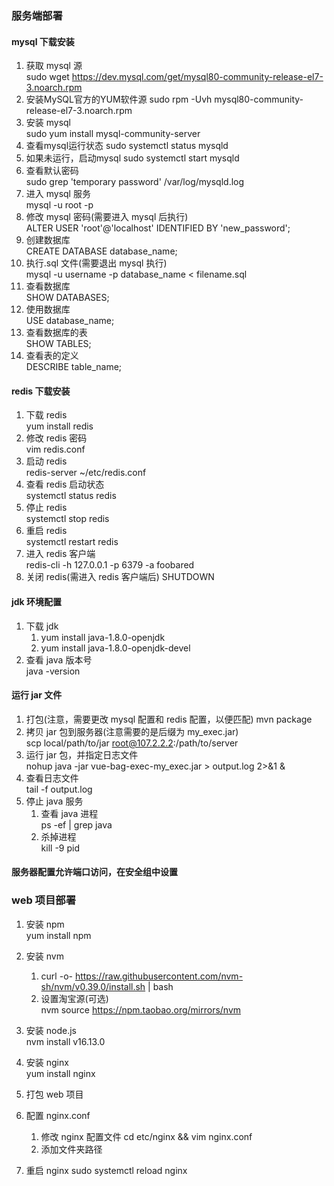 <!--
title:前后端服务部署
subtitle:一直以来想了解一下服务部署的步骤，前段时间使用新用户优惠买了腾讯云的服务器，将以前用来学习的java及vue项目部署到了服务器上，此篇文章用来记录部署的过程
createDate:2023-07-12
updateDate:2023-08-04
tags:Java,Vue,MySQL,服务部署
imagePath:img/服务部署
-->


### 服务端部署

#### mysql 下载安装

1. 获取 mysql 源  
   sudo wget https://dev.mysql.com/get/mysql80-community-release-el7-3.noarch.rpm  
2. 安装MySQL官方的YUM软件源
   sudo rpm -Uvh mysql80-community-release-el7-3.noarch.rpm
3. 安装 mysql  
   sudo yum install mysql-community-server
4. 查看mysql运行状态
   sudo systemctl status mysqld
5. 如果未运行，启动mysql
   sudo systemctl start mysqld
6. 查看默认密码  
   sudo grep 'temporary password' /var/log/mysqld.log
7. 进入 mysql 服务  
   mysql -u root -p
8. 修改 mysql 密码(需要进入 mysql 后执行)  
   ALTER USER 'root'@'localhost' IDENTIFIED BY 'new_password';
9.  创建数据库  
   CREATE DATABASE database_name;
10. 执行.sql 文件(需要退出 mysql 执行)  
   mysql -u username -p database_name < filename.sql
11. 查看数据库  
   SHOW DATABASES;
12. 使用数据库  
   USE database_name;
13. 查看数据库的表  
    SHOW TABLES;
14. 查看表的定义  
    DESCRIBE table_name;

#### redis 下载安装

1. 下载 redis  
   yum install redis
2. 修改 redis 密码  
   vim redis.conf
3. 启动 redis  
   redis-server ~/etc/redis.conf
4. 查看 redis 启动状态  
   systemctl status redis
5. 停止 redis  
   systemctl stop redis
6. 重启 redis  
   systemctl restart redis
7. 进入 redis 客户端  
   redis-cli -h 127.0.0.1 -p 6379 -a foobared
8. 关闭 redis(需进入 redis 客户端后)
   SHUTDOWN

#### jdk 环境配置

1. 下载 jdk
   1. yum install java-1.8.0-openjdk
   2. yum install java-1.8.0-openjdk-devel
2. 查看 java 版本号  
   java -version

#### 运行 jar 文件

1. 打包(注意，需要更改 mysql 配置和 redis 配置，以便匹配)
   mvn package
2. 拷贝 jar 包到服务器(注意需要的是后缀为 my_exec.jar)  
   scp local/path/to/jar root@107.2.2.2:/path/to/server
3. 运行 jar 包，并指定日志文件  
   nohup java -jar vue-bag-exec-my_exec.jar > output.log 2>&1 &
4. 查看日志文件  
   tail -f output.log
5. 停止 java 服务
   1. 查看 java 进程  
      ps -ef | grep java
   2. 杀掉进程  
      kill -9 pid

#### 服务器配置允许端口访问，在安全组中设置

### web 项目部署

1. 安装 npm  
   yum install npm
2. 安装 nvm

   1. curl -o- https://raw.githubusercontent.com/nvm-sh/nvm/v0.39.0/install.sh | bash
   2. 设置淘宝源(可选)  
      nvm source https://npm.taobao.org/mirrors/nvm

3. 安装 node.js  
   nvm install v16.13.0
4. 安装 nginx  
   yum install nginx
5. 打包 web 项目
6. 配置 nginx.conf
   1. 修改 nginx 配置文件
      cd etc/nginx && vim nginx.conf
   2. 添加文件夹路径
7. 重启 nginx
   sudo systemctl reload nginx
